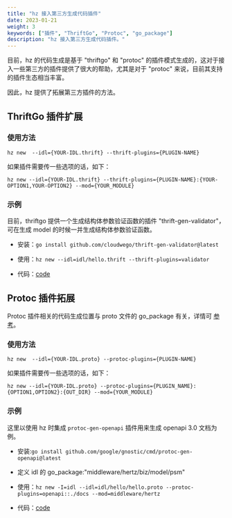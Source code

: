 ```yaml
---
title: "hz 接入第三方生成代码插件"
date: 2023-01-21
weight: 3
keywords: ["插件", "ThriftGo", "Protoc", "go_package"]
description: "hz 接入第三方生成代码插件。"
---
```


目前，hz 的代码生成是基于 "thriftgo" 和 "protoc" 的插件模式生成的，这对于接入一些第三方的插件提供了很大的帮助，尤其是对于 "protoc" 来说，目前其支持的插件生态相当丰富。

因此，hz 提供了拓展第三方插件的方法。

## ThriftGo 插件扩展

### 使用方法

```shell
hz new  --idl={YOUR-IDL.thrift} --thrift-plugins={PLUGIN-NAME}
```

如果插件需要传一些选项的话，如下：

```shell
hz new --idl={YOUR-IDL.thrift} --thrift-plugins={PLUGIN-NAME}:{YOUR-OPTION1,YOUR-OPTION2} --mod={YOUR_MODULE}
```

### 示例

目前，thriftgo 提供一个生成结构体参数验证函数的插件 "thrift-gen-validator"，可在生成 model 的时候一并生成结构体参数验证函数。

- 安装：`go install github.com/cloudwego/thrift-gen-validator@latest`

- 使用：`hz new --idl=idl/hello.thrift --thrift-plugins=validator`

- 代码：[code](https://github.com/cloudwego/hertz-examples/tree/main/hz/plugin/thrift)

## Protoc 插件拓展

Protoc 插件相关的代码生成位置与 proto 文件的 go_package 有关，详情可 [参考](/zh/docs/hertz/tutorials/toolkit/cautions/#使用-protobuf-idl-时的-biz-层代码生成位置)。

### 使用方法

```shell
hz new  --idl={YOUR-IDL.proto} --protoc-plugins={PLUGIN-NAME}
```

如果插件需要传一些选项的话，如下：

```shell
hz new --idl={YOUR-IDL.proto} --protoc-plugins={PLUGIN_NAME}:{OPTION1,OPTION2}:{OUT_DIR} --mod={YOUR_MODULE}
```

### 示例

这里以使用 hz 时集成 `protoc-gen-openapi` 插件用来生成 openapi 3.0 文档为例。

- 安装:`go install github.com/google/gnostic/cmd/protoc-gen-openapi@latest`
- 定义 idl 的 go_package:"middleware/hertz/biz/model/psm"
- 使用：`hz new -I=idl --idl=idl/hello/hello.proto --protoc-plugins=openapi::./docs --mod=middleware/hertz`

- 代码：[code](https://github.com/cloudwego/hertz-examples/tree/main/hz/plugin/proto)

